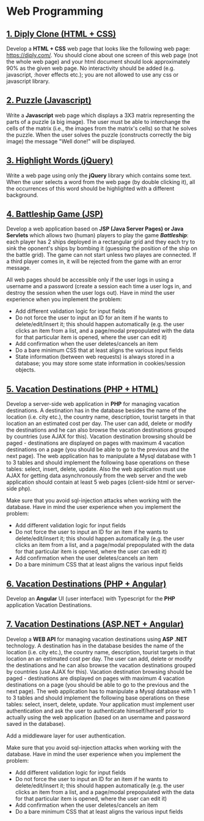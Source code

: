 # Web Programming

## [1. Diply Clone (HTML + CSS)](https://github.com/antoniacatrinel/Web-Programming/tree/main/1.%20Diply%20Clone%20-%20HTML%20%2B%20CSS)

Develop a **HTML + CSS** web page that looks like the following web page: https://diply.com/. You should clone about one screen of this web page (not the whole web page) and your html document should look approximately 90% as the given web page. No interactivity should be added (e.g. javascript, :hover effects etc.); you are not allowed to use any css or javascript library.


## [2. Puzzle (Javascript)](https://github.com/antoniacatrinel/Web-Programming/tree/main/2.%20Puzzle%20-%20Javascript)

Write a **Javascript** web page which displays a 3X3 matrix representing the parts of a puzzle (a big image). The user must be able to interchange the cells of the matrix (i.e., the images from the matrix's cells) so that he solves the puzzle. When the user solves the puzzle (constructs correctly the big image) the message "Well done!" will be displayed.


## [3. Highlight Words (jQuery)](https://github.com/antoniacatrinel/Web-Programming/tree/main/3.%20Highlight%20Words%20-%20jQuery)

Write a web page using only the **jQuery** library which contains some text. When the user selects a word from the web page (by double clicking it), all the occurrences of this word should be highlighted with a different background.


## [4. Battleship Game (JSP)](https://github.com/antoniacatrinel/Web-Programming/tree/main/4.%20Battleship%20Game%20-%20JSP)

Develop a web application based on **JSP (Java Server Pages) or Java Servlets** which allows two (human) players to play the game **_Battleship_**: each player has 2 ships deployed in a rectangular grid and they each try to sink the oponent's ships by bombing it (guessing the position of the ship on the battle grid). The game can not start unless two playes are connected. If a third player comes in, it will be rejected from the game with an error message.

All web pages should be accessible only if the user logs in using a username and a password (create a session each time a user logs in, and destroy the session when the user logs out). Have in mind the user experience when you implement the problem:

-   Add different validation logic for input fields
-   Do not force the user to input an ID for an item if he wants to delete/edit/insert it; this should happen automatically (e.g. the user clicks an item from a list, and a page/modal prepopulated with the data for that particular item is opened, where the user can edit it)
-   Add confirmation when the user deletes/cancels an item
-   Do a bare minimum CSS that at least aligns the various input fields
-   State information (between web requests) is always stored in a database; you may store some state information in cookies/session objects.


## [5. Vacation Destinations (PHP + HTML)](https://github.com/antoniacatrinel/Web-Programming/tree/main/5.%20Vacation%20Destinations%20-%20PHP%20%2B%20HTML)

Develop a server-side web application in **PHP** for managing vacation destinations. A destination has in the database besides the name of the location (i.e. city etc.), the country name, description, tourist targets in that location an an estimated cost per day. The user can add, delete or modify the destinations and he can also browse the vacation destinations grouped by countries (use AJAX for this). Vacation destination browsing should be paged - destinations are displayed on pages with maximum 4 vacation destinations on a page (you should be able to go to the previous and the next page). The web application has to manipulate a Mysql database with 1 to 3 tables and should implement the following base operations on these tables: select, insert, delete, update. Also the web application must use AJAX for getting data asynchronously from the web server and the web application should contain at least 5 web pages (client-side html or server-side php).

Make sure that you avoid sql-injection attacks when working with the database.
Have in mind the user experience when you implement the problem:

-   Add different validation logic for input fields
-   Do not force the user to input an ID for an item if he wants to delete/edit/insert it; this should happen automatically (e.g. the user clicks an item from a list, and a page/modal prepopulated with the data for that particular item is opened, where the user can edit it)
-   Add confirmation when the user deletes/cancels an item
-   Do a bare minimum CSS that at least aligns the various input fields


## [6. Vacation Destinations (PHP + Angular)](https://github.com/antoniacatrinel/Web-Programming/tree/main/6.%20Vacation%20Destinations%20-%20PHP%20%2B%20Angular)

Develop an **Angular** UI (user interface) with Typescript for the **PHP** application Vacation Destinations.


## [7. Vacation Destinations (ASP.NET + Angular)](https://github.com/antoniacatrinel/Web-Programming/tree/main/7.%20Vacation%20Destinations%20-%20ASP.NET%20%2B%20Angular)

Develop a **WEB API** for managing vacation destinations using **ASP .NET** technology. A destination has in the database besides the name of the location (i.e. city etc.), the country name, description, tourist targets in that location an an estimated cost per day. The user can add, delete or modify the destinations and he can also browse the vacation destinations grouped by countries (use AJAX for this). Vacation destination browsing should be paged - destinations are displayed on pages with maximum 4 vacation destinations on a page (you should be able to go to the previous and the next page). The web application has to manipulate a Mysql database with 1 to 3 tables and should implement the following base operations on these tables: select, insert, delete, update. Your application must implement user authentication and ask the user to authenticate himself/herself prior to actually using the web application (based on an username and password saved in the database).

Add a middleware layer for user authentication.

Make sure that you avoid sql-injection attacks when working with the database.
Have in mind the user experience when you implement the problem:

-   Add different validation logic for input fields
-   Do not force the user to input an ID for an item if he wants to delete/edit/insert it; this should happen automatically (e.g. the user clicks an item from a list, and a page/modal prepopulated with the data for that particular item is opened, where the user can edit it)
-   Add confirmation when the user deletes/cancels an item
-   Do a bare minimum CSS that at least aligns the various input fields
